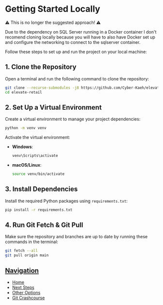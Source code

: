 # Getting Started Locally

:warning: This is no longer the suggested approach! :warning:  

Due to the dependency on SQL Server running in a Docker container I don't recomend cloning
locally because you will have to also have Docker set up and configure the networking to
connect to the sqlserver container.  

Follow these steps to set up and run the project on your local machine:

## 1. Clone the Repository

Open a terminal and run the following command to clone the repository:

```bash
git clone --recurse-submodules -j8 https://github.com/Cyber-Kaeh/elevate-retail.git
cd elevate-retail
```

## 2. Set Up a Virtual Environment

Create a virtual environment to manage your project dependencies:

```bash
python -m venv venv
```

Activate the virtual environment:

- **Windows**:
  ```bash
  venv\Scripts\activate
  ```
- **macOS/Linux**:
  ```bash
  source venv/bin/activate
  ```

## 3. Install Dependencies

Install the required Python packages using `requirements.txt`:

```bash
pip install -r requirements.txt
```

## 4. Run Git Fetch & Git Pull

Make sure the repository and branches are up to date by running these commands in the terminal:

```bash
git fetch --all
git pull origin main
```

## <u>Navigation</u>
- [Home](../README.md)
- [Next Steps](./starting_the_app.md)
- [Other Options](../README.md#getting-started)
- [Git Crashcourse](./git-crashcourse.md)